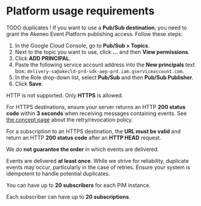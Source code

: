 # Platform usage requirements

TODO duplicates !
<i class="fa fa-check-square"></i> If you want to use a **Pub/Sub destination**, you need to grant the Akeneo Event Platform publishing access. Follow these steps:

1. In the Google Cloud Console, go to **Pub/Sub > Topics**.
2. Next to the topic you want to use, click **...** and then **View permissions**.
3. Click **ADD PRINCIPAL**.
4. Paste the following service account address into the **New principals** text box: `delivery-sa@akecld-prd-sdk-aep-prd.iam.gserviceaccount.com`.
5. In the Role drop-down list, select **Pub/Sub** and then **Pub/Sub Publisher**.
6. Click **Save**.

<i class="fa fa-check-square"></i> HTTP is not supported. Only **HTTPS** is allowed.

<i class="fa fa-check-square"></i> For HTTPS destinations, ensure your server returns an HTTP **200 status code** within **3 seconds** when receiving messages containing events. See <a href="/akeneo-event-platform/concepts.htm">the concept page</a> about the retry/revocation policy.

<i class="fa fa-check-square"></i> For a subscription to an HTTPS destination, the **URL must be valid** and return an HTTP **200 status code** after an **HTTP HEAD** request.

<i class="fa fa-check-square"></i> We do **not guarantee the order** in which events are delivered.

<i class="fa fa-check-square"></i> Events are delivered **at least once**. While we strive for reliability, duplicate events may occur, particularly in the case of retries. Ensure your system is idempotent to handle potential duplicates.

<i class="fa fa-check-square"></i> You can have up to **20 subscribers** for each PIM instance.

<i class="fa fa-check-square"></i> Each subscriber can have up to **20 subscriptions**.

